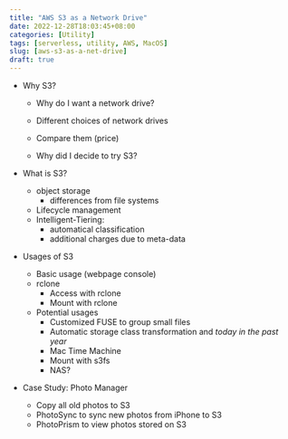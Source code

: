 ```yaml
---
title: "AWS S3 as a Network Drive"
date: 2022-12-28T18:03:45+08:00
categories: [Utility]
tags: [serverless, utility, AWS, MacOS]
slug: [aws-s3-as-a-net-drive]
draft: true
---
```




- Why S3?

  - Why do I want a network drive?

  - Different choices of network drives

  - Compare them (price)

  - Why did I decide to try S3?

- What is S3?
  - object storage
    - differences from file systems
  - Lifecycle management
  - Intelligent-Tiering:
    - automatical classification
    - additional charges due to meta-data
- Usages of S3
  - Basic usage (webpage console)
  - rclone
    - Access with rclone
    - Mount with rclone
  - Potential usages
    - Customized FUSE to group small files
    - Automatic storage class transformation and *today in the past year*
    - Mac Time Machine
    - Mount with s3fs
    - NAS?
- Case Study: Photo Manager
  - Copy all old photos to S3
  - PhotoSync to sync new photos from iPhone to S3
  - PhotoPrism to view photos stored on S3
  

